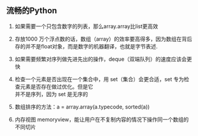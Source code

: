 ## 流畅的Python

1. 如果需要一个只包含数字的列表，那么array.array比list更高效

2. 存放1000 万个浮点数的话，数组（array）的效率要高得多，因为数组在背后存的并不是float对象，而是数字的机器翻译，也就是字节表述.

3. 如果需要频繁对序列做先进先出的操作，deque（双端队列）的速度应该会更快

4. 检查一个元素是否出现在一个集合中，用 set（集合）会更合适，set 专为检查元素是否存在做过优化。但是它  
   并不是序列，因为 set 是无序的

5. 数组排序的方法：a = array.array\(a.typecode, sorted\(a\)\)

6. 内存视图 memoryview，能让用户在不复制内容的情况下操作同一个数组的不同切片



